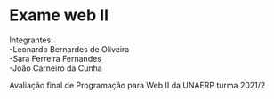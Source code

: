 # Exame web II

Integrantes:  
-Leonardo Bernardes de Oliveira  
-Sara Ferreira Fernandes  
-João Carneiro da Cunha  

Avaliação final de Programação para Web II da UNAERP turma 2021/2